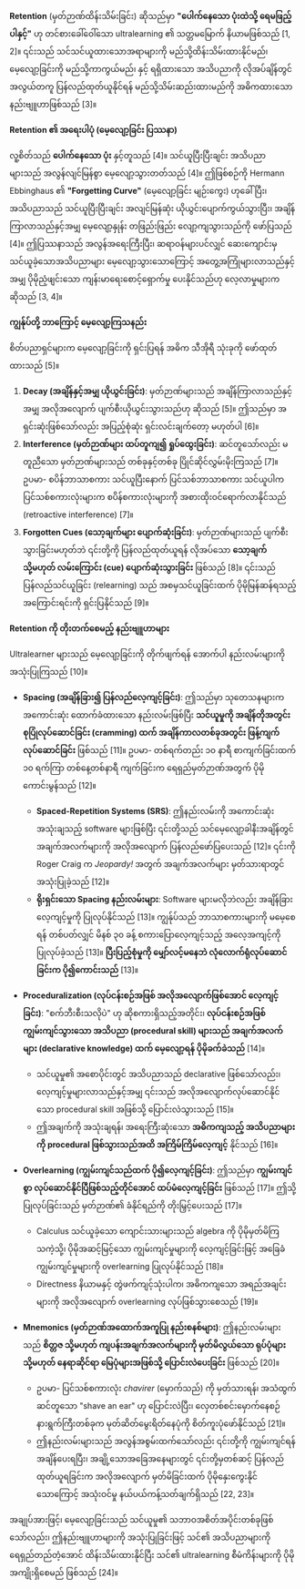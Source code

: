 **Retention** (မှတ်ဉာဏ်ထိန်းသိမ်းခြင်း) ဆိုသည်မှာ **"ပေါက်နေသော ပုံးထဲသို့ ရေမဖြည့်ပါနှင့်"** ဟု တင်စားခေါ်ဝေါ်သော ultralearning ၏ သတ္တမမြောက် နိယာမဖြစ်သည် [1, 2]။ ၎င်းသည် သင်သင်ယူထားသောအရာများကို မည်သို့ထိန်းသိမ်းထားနိုင်မည်၊ မေ့လျော့ခြင်းကို မည်သို့ကာကွယ်မည်၊ နှင့် ရရှိထားသော အသိပညာကို လိုအပ်ချိန်တွင် အလွယ်တကူ ပြန်လည်ထုတ်ယူနိုင်ရန် မည်သို့သိမ်းဆည်းထားမည်ကို အဓိကထားသော နည်းဗျူဟာဖြစ်သည် [3]။

**Retention ၏ အရေးပါပုံ (မေ့လျော့ခြင်း ပြဿနာ)**

လူ့စိတ်သည် **ပေါက်နေသော ပုံး** နှင့်တူသည် [4]။ သင်ယူပြီးပြီးချင်း အသိပညာများသည် အလွန်လျင်မြန်စွာ မေ့လျော့သွားတတ်သည် [4]။ ဤဖြစ်စဉ်ကို Hermann Ebbinghaus ၏ **"Forgetting Curve"** (မေ့လျော့ခြင်း မျဉ်းကွေး) ဟုခေါ်ပြီး၊ အသိပညာသည် သင်ယူပြီးပြီးချင်း အလျင်မြန်ဆုံး ယိုယွင်းပျောက်ကွယ်သွားပြီး၊ အချိန်ကြာလာသည်နှင့်အမျှ မေ့လျော့နှုန်း တဖြည်းဖြည်း လျော့ကျသွားသည်ကို ဖော်ပြသည် [4]။ ဤပြဿနာသည် အလွန်အရေးကြီးပြီး၊ ဆရာဝန်များပင်လျှင် ဆေးကျောင်းမှ သင်ယူခဲ့သောအသိပညာများ မေ့လျော့သွားသောကြောင့် အတွေ့အကြုံများလာသည်နှင့်အမျှ ပိုမိုညံ့ဖျင်းသော ကျန်းမာရေးစောင့်ရှောက်မှု ပေးနိုင်သည်ဟု လေ့လာမှုများက ဆိုသည် [3, 4]။

**ကျွန်ုပ်တို့ ဘာကြောင့် မေ့လျော့ကြသနည်း**

စိတ်ပညာရှင်များက မေ့လျော့ခြင်းကို ရှင်းပြရန် အဓိက သီအိုရီ သုံးခုကို ဖော်ထုတ်ထားသည် [5]။

1.  **Decay (အချိန်နှင့်အမျှ ယိုယွင်းခြင်း)**: မှတ်ဉာဏ်များသည် အချိန်ကြာလာသည်နှင့်အမျှ အလိုအလျောက် ပျက်စီးယိုယွင်းသွားသည်ဟု ဆိုသည် [5]။ ဤသည်မှာ အရှင်းဆုံးဖြစ်သော်လည်း အပြည့်စုံဆုံး ရှင်းလင်းချက်တော့ မဟုတ်ပါ [6]။
2.  **Interference (မှတ်ဉာဏ်များ ထပ်တူကျ၍ ရှုပ်ထွေးခြင်း)**: ဆင်တူသော်လည်း မတူညီသော မှတ်ဉာဏ်များသည် တစ်ခုနှင့်တစ်ခု ပြိုင်ဆိုင်လွှမ်းမိုးကြသည် [7]။ ဥပမာ- စပိန်ဘာသာစကား သင်ယူပြီးနောက် ပြင်သစ်ဘာသာစကား သင်ယူပါက ပြင်သစ်စကားလုံးများက စပိန်စကားလုံးများကို အစားထိုးဝင်ရောက်လာနိုင်သည် (retroactive interference) [7]။
3.  **Forgotten Cues (သော့ချက်များ ပျောက်ဆုံးခြင်း)**: မှတ်ဉာဏ်များသည် ပျက်စီးသွားခြင်းမဟုတ်ဘဲ ၎င်းတို့ကို ပြန်လည်ထုတ်ယူရန် လိုအပ်သော **သော့ချက် သို့မဟုတ် လမ်းကြောင်း (cue) ပျောက်ဆုံးသွားခြင်း** ဖြစ်သည် [8]။ ၎င်းသည် ပြန်လည်သင်ယူခြင်း (relearning) သည် အစမှသင်ယူခြင်းထက် ပိုမိုမြန်ဆန်ရသည့် အကြောင်းရင်းကို ရှင်းပြနိုင်သည် [9]။

**Retention ကို တိုးတက်စေမည့် နည်းဗျူဟာများ**

Ultralearner များသည် မေ့လျော့ခြင်းကို တိုက်ဖျက်ရန် အောက်ပါ နည်းလမ်းများကို အသုံးပြုကြသည် [10]။

*   **Spacing (အချိန်ခြား၍ ပြန်လည်လေ့ကျင့်ခြင်း)**: ဤသည်မှာ သုတေသနများက အကောင်းဆုံး ထောက်ခံထားသော နည်းလမ်းဖြစ်ပြီး **သင်ယူမှုကို အချိန်တိုအတွင်း စုပြုံလုပ်ဆောင်ခြင်း (cramming) ထက် အချိန်ကာလတစ်ခုအတွင်း ဖြန့်ကျက်လုပ်ဆောင်ခြင်း** ဖြစ်သည် [11]။ ဥပမာ- တစ်ရက်တည်း ၁၀ နာရီ စာကျက်ခြင်းထက် ၁၀ ရက်ကြာ တစ်နေ့တစ်နာရီ ကျက်ခြင်းက ရေရှည်မှတ်ဉာဏ်အတွက် ပိုမိုကောင်းမွန်သည် [12]။
    *   **Spaced-Repetition Systems (SRS)**: ဤနည်းလမ်းကို အကောင်းဆုံးအသုံးချသည့် software များဖြစ်ပြီး ၎င်းတို့သည် သင်မေ့လျော့ခါနီးအချိန်တွင် အချက်အလက်များကို အလိုအလျောက် ပြန်လည်ဖော်ပြပေးသည် [12]။ ၎င်းကို Roger Craig က *Jeopardy!* အတွက် အချက်အလက်များ မှတ်သားရာတွင် အသုံးပြုခဲ့သည် [12]။
    *   **ရိုးရှင်းသော Spacing နည်းလမ်းများ**: Software များမလိုဘဲလည်း အချိန်ခြားလေ့ကျင့်မှုကို ပြုလုပ်နိုင်သည် [13]။ ကျွန်ုပ်သည် ဘာသာစကားများကို မမေ့စေရန် တစ်ပတ်လျှင် မိနစ် ၃၀ ခန့် စကားပြောလေ့ကျင့်သည့် အလေ့အကျင့်ကို ပြုလုပ်ခဲ့သည် [13]။ **ပြီးပြည့်စုံမှုကို မျှော်လင့်မနေဘဲ လုံလောက်ရုံလုပ်ဆောင်ခြင်းက ပို၍ကောင်းသည်** [13]။

*   **Proceduralization (လုပ်ငန်းစဉ်အဖြစ် အလိုအလျောက်ဖြစ်အောင် လေ့ကျင့်ခြင်း)**: "စက်ဘီးစီးသလိုပဲ" ဟု ဆိုစကားရှိသည့်အတိုင်း၊ **လုပ်ငန်းစဉ်အဖြစ် ကျွမ်းကျင်သွားသော အသိပညာ (procedural skill) များသည် အချက်အလက်များ (declarative knowledge) ထက် မေ့လျော့ရန် ပိုမိုခက်ခဲသည်** [14]။
    *   သင်ယူမှု၏ အစောပိုင်းတွင် အသိပညာသည် declarative ဖြစ်သော်လည်း၊ လေ့ကျင့်မှုများလာသည်နှင့်အမျှ ၎င်းသည် အလိုအလျောက်လုပ်ဆောင်နိုင်သော procedural skill အဖြစ်သို့ ပြောင်းလဲသွားသည် [15]။
    *   ဤအချက်ကို အသုံးချရန်၊ အရေးကြီးဆုံးသော **အဓိကကျသည့် အသိပညာများကို procedural ဖြစ်သွားသည်အထိ အကြိမ်ကြိမ်လေ့ကျင့်** နိုင်သည် [16]။

*   **Overlearning (ကျွမ်းကျင်သည်ထက် ပို၍လေ့ကျင့်ခြင်း)**: ဤသည်မှာ **ကျွမ်းကျင်စွာ လုပ်ဆောင်နိုင်ပြီဖြစ်သည့်တိုင်အောင် ထပ်မံလေ့ကျင့်ခြင်း** ဖြစ်သည် [17]။ ဤသို့ပြုလုပ်ခြင်းသည် မှတ်ဉာဏ်၏ ခံနိုင်ရည်ကို တိုးမြှင့်ပေးသည် [17]။
    *   Calculus သင်ယူခဲ့သော ကျောင်းသားများသည် algebra ကို ပိုမိုမှတ်မိကြသကဲ့သို့၊ ပိုမိုအဆင့်မြင့်သော ကျွမ်းကျင်မှုများကို လေ့ကျင့်ခြင်းဖြင့် အခြေခံကျွမ်းကျင်မှုများကို overlearning ပြုလုပ်နိုင်သည် [18]။
    *   Directness နိယာမနှင့် တွဲဖက်ကျင့်သုံးပါက၊ အဓိကကျသော အရည်အချင်းများကို အလိုအလျောက် overlearning လုပ်ဖြစ်သွားစေသည် [19]။

*   **Mnemonics (မှတ်ဉာဏ်အထောက်အကူပြု နည်းစနစ်များ)**: ဤနည်းလမ်းများသည် **စိတ္တဇ သို့မဟုတ် ကျပန်းအချက်အလက်များကို မှတ်မိလွယ်သော ရုပ်ပုံများ သို့မဟုတ် နေရာဆိုင်ရာ မြေပုံများအဖြစ်သို့ ပြောင်းလဲပေးခြင်း** ဖြစ်သည် [20]။
    *   ဥပမာ- ပြင်သစ်စကားလုံး *chavirer* (မှောက်သည်) ကို မှတ်သားရန်၊ အသံထွက်ဆင်တူသော "shave an ear" ဟု ပြောင်းလဲပြီး၊ လှေတစ်စင်းမှောက်နေစဉ် နားရွက်ကြီးတစ်ခုက မုတ်ဆိတ်မွေးရိတ်နေပုံကို စိတ်ကူးပုံဖော်နိုင်သည် [21]။
    *   ဤနည်းလမ်းများသည် အလွန်အစွမ်းထက်သော်လည်း ၎င်းတို့ကို ကျွမ်းကျင်ရန် အချိန်ပေးရပြီး၊ အချို့သောအခြေအနေများတွင် ၎င်းတို့မှတစ်ဆင့် ပြန်လည်ထုတ်ယူရခြင်းက အလိုအလျောက် မှတ်မိခြင်းထက် ပိုမိုနှေးကွေးနိုင်သောကြောင့် အသုံးဝင်မှု နယ်ပယ်ကန့်သတ်ချက်ရှိသည် [22, 23]။

အချုပ်အားဖြင့်၊ မေ့လျော့ခြင်းသည် သင်ယူမှု၏ သဘာဝအစိတ်အပိုင်းတစ်ခုဖြစ်သော်လည်း၊ ဤနည်းဗျူဟာများကို အသုံးပြုခြင်းဖြင့် သင်၏ အသိပညာများကို ရေရှည်တည်တံ့အောင် ထိန်းသိမ်းထားနိုင်ပြီး သင်၏ ultralearning စီမံကိန်းများကို ပိုမိုအကျိုးရှိစေမည် ဖြစ်သည် [24]။